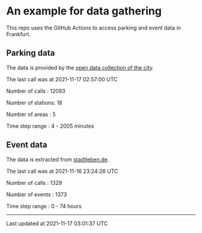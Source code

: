 # An example for data gathering

This repo uses the GitHub Actions to access parking and event data in Frankfurt.

## Parking data
The data is provided by the [open data collection of the city](https://www.offenedaten.frankfurt.de/).

The last call was at 2021-11-17 02:57:00 UTC

Number of calls   : 12093

Number of stations:    18

Number of areas   :     5

Time step range   :     4 -  2005 minutes


## Event data
The data is extracted from [stadtleben.de](https://stadtleben.de/frankfurt/).

The last call was at 2021-11-16 23:24:26 UTC

Number of calls   : 1329

Number of events  : 1373

Time step range   :    0 -   74 hours


----

Last updated at 2021-11-17 03:01:37 UTC

